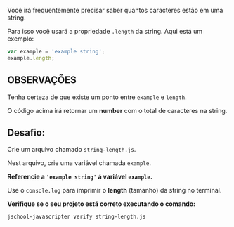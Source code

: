 Você irá frequentemente precisar saber quantos caracteres estão em uma string.

Para isso você usará a propriedade `.length` da string. Aqui está um exemplo:

```js
var example = 'example string';
example.length;
```

## OBSERVAÇÕES

Tenha certeza de que existe um ponto entre `example` e `length`.

O código acima irá retornar um **number** com o total de caracteres na string.


## Desafio:

Crie um arquivo chamado `string-length.js`.

Nest arquivo, crie uma variável chamada `example`.

**Referencie a `'example string'` á variável `example`.**

Use o `console.log` para imprimir o **length** (tamanho)  da string no terminal.

**Verifique se o seu projeto está correto executando o comando:**

`jschool-javascripter verify string-length.js`

